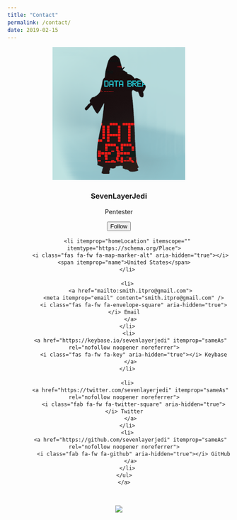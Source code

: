 ```yaml
---
title: "Contact"
permalink: /contact/
date: 2019-02-15
---
```


<div id="feed-meeee">
  <p align="center">
    <a class="author__avatar">
      <img src="/assets/images/avatar.png" alt="SevenLayerJedi" itemprop="image" />
    </a>
  </p>
</div>



<div id="wtf">
  <p align="center">
      <h3 class="author__name" itemprop="name" style="text-align: center;">SevenLayerJedi</h3>
      <p class="author__bio" itemprop="description" style="text-align: center;">
        Pentester
      </p>
  </p>
</div>




<div id="feed-meeee">
  <p align="center">
  <a class="author__urls-wrapper">
  <button class="btn btn--inverse">Follow</button>
  <ul class="author__urls social-icons" style="text-align: center;">
    
      <li itemprop="homeLocation" itemscope="" itemtype="https://schema.org/Place">
        <i class="fas fa-fw fa-map-marker-alt" aria-hidden="true"></i> <span itemprop="name">United States</span>
      </li>

      <li>
        <a href="mailto:smith.itpro@gmail.com">
          <meta itemprop="email" content="smith.itpro@gmail.com" />
          <i class="fas fa-fw fa-envelope-square" aria-hidden="true"></i> Email
        </a>
      </li>
       <li>
        <a href="https://keybase.io/sevenlayerjedi" itemprop="sameAs" rel="nofollow noopener noreferrer">
          <i class="fas fa-fw fa-key" aria-hidden="true"></i> Keybase
        </a>
      </li>

      <li>
        <a href="https://twitter.com/sevenlayerjedi" itemprop="sameAs" rel="nofollow noopener noreferrer">
          <i class="fab fa-fw fa-twitter-square" aria-hidden="true"></i> Twitter
        </a>
      </li>
      <li>
        <a href="https://github.com/sevenlayerjedi" itemprop="sameAs" rel="nofollow noopener noreferrer">
          <i class="fab fa-fw fa-github" aria-hidden="true"></i> GitHub
        </a>
      </li>
    </ul>
    </a>
  </p>
</div>



<div id="feed-meeee">
  <br />
  <p align="center">
    <a style="display: inline-block;" href="https://paypal.me/kjs303">
      <img height="40" src="https://camo.githubusercontent.com/0e9e5cac101f7093336b4589c380ab5dcfdcbab0/68747470733a2f2f63646e2e6a7364656c6976722e6e65742f67682f74776f6c66736f6e2f70617970616c2d6769746875622d627574746f6e40312e302e302f646973742f627574746f6e2e737667" />
    </a>
  </p>
</div>

